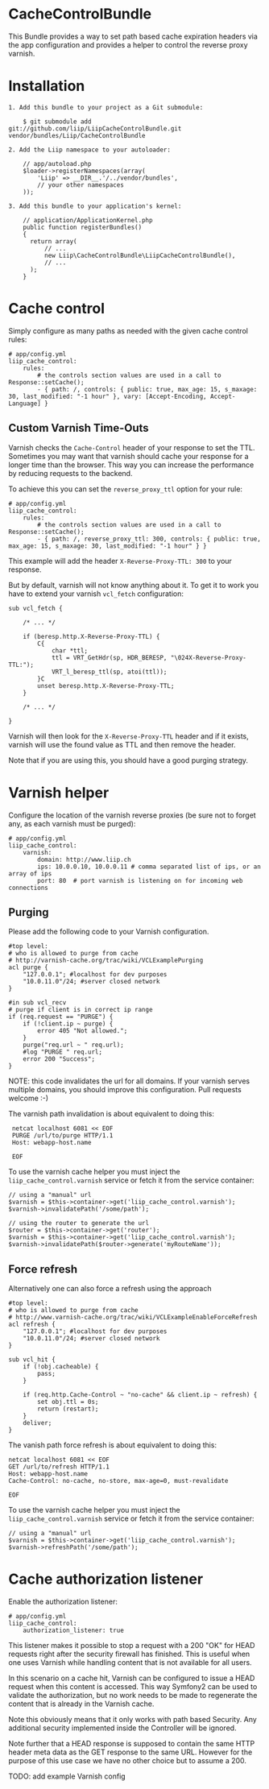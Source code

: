 CacheControlBundle
==================

This Bundle provides a way to set path based cache expiration headers via the app configuration and provides
a helper to control the reverse proxy varnish.

Installation
============

    1. Add this bundle to your project as a Git submodule:

        $ git submodule add git://github.com/liip/LiipCacheControlBundle.git vendor/bundles/Liip/CacheControlBundle

    2. Add the Liip namespace to your autoloader:

        // app/autoload.php
        $loader->registerNamespaces(array(
            'Liip' => __DIR__.'/../vendor/bundles',
            // your other namespaces
        ));

    3. Add this bundle to your application's kernel:

        // application/ApplicationKernel.php
        public function registerBundles()
        {
          return array(
              // ...
              new Liip\CacheControlBundle\LiipCacheControlBundle(),
              // ...
          );
        }

Cache control
=============

Simply configure as many paths as needed with the given cache control rules:

    # app/config.yml
    liip_cache_control:
        rules:
            # the controls section values are used in a call to Response::setCache();
            - { path: /, controls: { public: true, max_age: 15, s_maxage: 30, last_modified: "-1 hour" }, vary: [Accept-Encoding, Accept-Language] }

Custom Varnish Time-Outs
------------------------

Varnish checks the `Cache-Control` header of your response to set the TTL.
Sometimes you may want that varnish should cache your response for a longer
time than the browser. This way you can increase the performance by reducing
requests to the backend.

To achieve this you can set the `reverse_proxy_ttl` option for your rule:

    # app/config.yml
    liip_cache_control:
        rules:
            # the controls section values are used in a call to Response::setCache();
            - { path: /, reverse_proxy_ttl: 300, controls: { public: true, max_age: 15, s_maxage: 30, last_modified: "-1 hour" } }

This example will add the header `X-Reverse-Proxy-TTL: 300` to your response.

But by default, varnish will not know anything about it. To get it to work
you have to extend your varnish `vcl_fetch` configuration:

    sub vcl_fetch {

        /* ... */

        if (beresp.http.X-Reverse-Proxy-TTL) {
            C{
                char *ttl;
                ttl = VRT_GetHdr(sp, HDR_BERESP, "\024X-Reverse-Proxy-TTL:");
                VRT_l_beresp_ttl(sp, atoi(ttl));
            }C
            unset beresp.http.X-Reverse-Proxy-TTL;
        }

        /* ... */

    }

Varnish will then look for the `X-Reverse-Proxy-TTL` header and if it exists,
varnish will use the found value as TTL and then remove the header.

Note that if you are using this, you should have a good purging strategy.

Varnish helper
==============

Configure the location of the varnish reverse proxies (be sure not to forget any, as each varnish must be purged):

    # app/config.yml
    liip_cache_control:
        varnish:
            domain: http://www.liip.ch
            ips: 10.0.0.10, 10.0.0.11 # comma separated list of ips, or an array of ips
            port: 80  # port varnish is listening on for incoming web connections


Purging
-------

Please add the following code to your Varnish configuration.

    #top level:
    # who is allowed to purge from cache
    # http://varnish-cache.org/trac/wiki/VCLExamplePurging
    acl purge {
        "127.0.0.1"; #localhost for dev purposes
        "10.0.11.0"/24; #server closed network
    }

    #in sub vcl_recv
    # purge if client is in correct ip range
    if (req.request == "PURGE") {
        if (!client.ip ~ purge) {
            error 405 "Not allowed.";
        }
        purge("req.url ~ " req.url);
        #log "PURGE " req.url;
        error 200 "Success";
    }

NOTE: this code invalidates the url for all domains. If your varnish serves multiple domains,
you should improve this configuration. Pull requests welcome :-)

The varnish path invalidation is about equivalent to doing this:

     netcat localhost 6081 << EOF
     PURGE /url/to/purge HTTP/1.1
     Host: webapp-host.name

     EOF

To use the varnish cache helper you must inject the ``liip_cache_control.varnish`` service
or fetch it from the service container:

    // using a "manual" url
    $varnish = $this->container->get('liip_cache_control.varnish');
    $varnish->invalidatePath('/some/path');

    // using the router to generate the url
    $router = $this->container->get('router');
    $varnish = $this->container->get('liip_cache_control.varnish');
    $varnish->invalidatePath($router->generate('myRouteName'));

Force refresh
-------------

Alternatively one can also force a refresh using the approach

    #top level:
    # who is allowed to purge from cache
    # http://www.varnish-cache.org/trac/wiki/VCLExampleEnableForceRefresh
    acl refresh {
        "127.0.0.1"; #localhost for dev purposes
        "10.0.11.0"/24; #server closed network
    }

    sub vcl_hit {
        if (!obj.cacheable) {
            pass;
        }

        if (req.http.Cache-Control ~ "no-cache" && client.ip ~ refresh) {
            set obj.ttl = 0s;
            return (restart);
        }
        deliver;
    }

The vanish path force refresh is about equivalent to doing this:

    netcat localhost 6081 << EOF
    GET /url/to/refresh HTTP/1.1
    Host: webapp-host.name
    Cache-Control: no-cache, no-store, max-age=0, must-revalidate

    EOF

To use the varnish cache helper you must inject the ``liip_cache_control.varnish`` service
or fetch it from the service container:

    // using a "manual" url
    $varnish = $this->container->get('liip_cache_control.varnish');
    $varnish->refreshPath('/some/path');


Cache authorization listener
============================

Enable the authorization listener:

    # app/config.yml
    liip_cache_control:
        authorization_listener: true


This listener makes it possible to stop a request with a 200 "OK" for HEAD requests
right after the security firewall has finished. This is useful when one uses Varnish while
handling content that is not available for all users.

In this scenario on a cache hit, Varnish can be configured to issue a HEAD request when this
content is accessed. This way Symfony2 can be used to validate the authorization, but no
work needs to be made to regenerate the content that is already in the Varnish cache.

Note this obviously means that it only works with path based Security. Any additional security
implemented inside the Controller will be ignored.

Note further that a HEAD response is supposed to contain the same HTTP header meta data as the
GET response to the same URL. However for the purpose of this use case we have no other choice
but to assume a 200.

TODO: add example Varnish config
